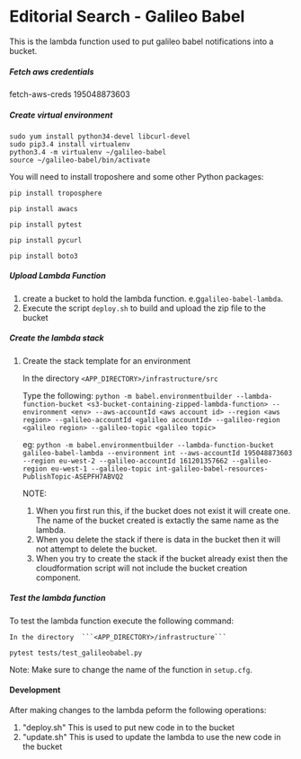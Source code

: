 # Editorial Search - Galileo Babel

This is the lambda function used to put galileo babel notifications into a bucket.

##### Fetch aws credentials #####
fetch-aws-creds 195048873603

##### Create virtual environment

```
sudo yum install python34-devel libcurl-devel
sudo pip3.4 install virtualenv
python3.4 -m virtualenv ~/galileo-babel
source ~/galileo-babel/bin/activate
```

You will need to install troposhere and some other Python packages:

```pip install troposphere```

```pip install awacs```

```pip install pytest```

```pip install pycurl```

```pip install boto3```

##### Upload Lambda Function
1. create a bucket to hold the lambda function. e.g```galileo-babel-lambda```. 
2. Execute the script ```deploy.sh``` to build and upload the zip file to the bucket

##### Create the lambda stack

1. Create the stack template for an environment
    
    In the directory  ```<APP_DIRECTORY>/infrastructure/src``` 
    
    Type the following:
    ```python -m babel.environmentbuilder --lambda-function-bucket <s3-bucket-containing-zipped-lambda-function> --environment <env> --aws-accountId <aws account id> --region <aws region> --galileo-accountId <galileo accountId> --galileo-region <galileo region> --galileo-topic <galileo topic>```

    eg:
    ```python -m babel.environmentbuilder --lambda-function-bucket galileo-babel-lambda --environment int --aws-accountId 195048873603 --region eu-west-2 --galileo-accountId 161201357662 --galileo-region eu-west-1 --galileo-topic int-galileo-babel-resources-PublishTopic-ASEPFH7ABVQ2```

    NOTE: 
    1. When you first run this, if the bucket does not exist it will create one. The name of the bucket created is extactly the same name as the lambda.
    2. When you delete the stack if there is data in the bucket then it will not attempt to delete the bucket.
    3. When you try to create the stack if the bucket already exist then the cloudformation script will not include the bucket creation component.

##### Test the lambda function

To test the lambda function execute the following command: 

    In the directory  ```<APP_DIRECTORY>/infrastructure``` 

```pytest tests/test_galileobabel.py```

Note: Make sure to change the name of the function in  ```setup.cfg```.

#### Development ####
After making changes to the lambda peform the  following operations:
1. "deploy.sh" This is used to put new code in to the bucket
2. "update.sh" This is used to update the lambda to use the new code in the bucket


